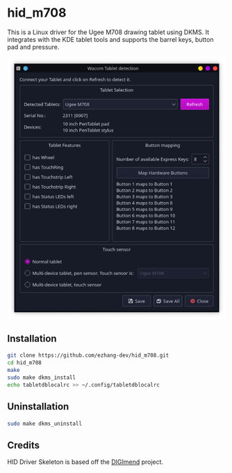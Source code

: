 # hid_m708 

This is a Linux driver for the Ugee M708 drawing tablet using DKMS. It integrates with the KDE tablet tools and supports the barrel keys, button pad and pressure.

![KDE](docs/KDE.png)

## Installation

```bash
git clone https://github.com/ezhang-dev/hid_m708.git
cd hid_m708
make
sudo make dkms_install
echo tabletdblocalrc >> ~/.config/tabletdblocalrc
```

## Uninstallation

```bash
sudo make dkms_uninstall
```

## Credits

HID Driver Skeleton is based off the [DIGImend](https://github.com/DIGImend) project.